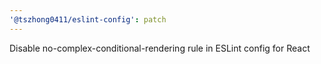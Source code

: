 ```yaml
---
'@tszhong0411/eslint-config': patch
---
```


Disable no-complex-conditional-rendering rule in ESLint config for React
